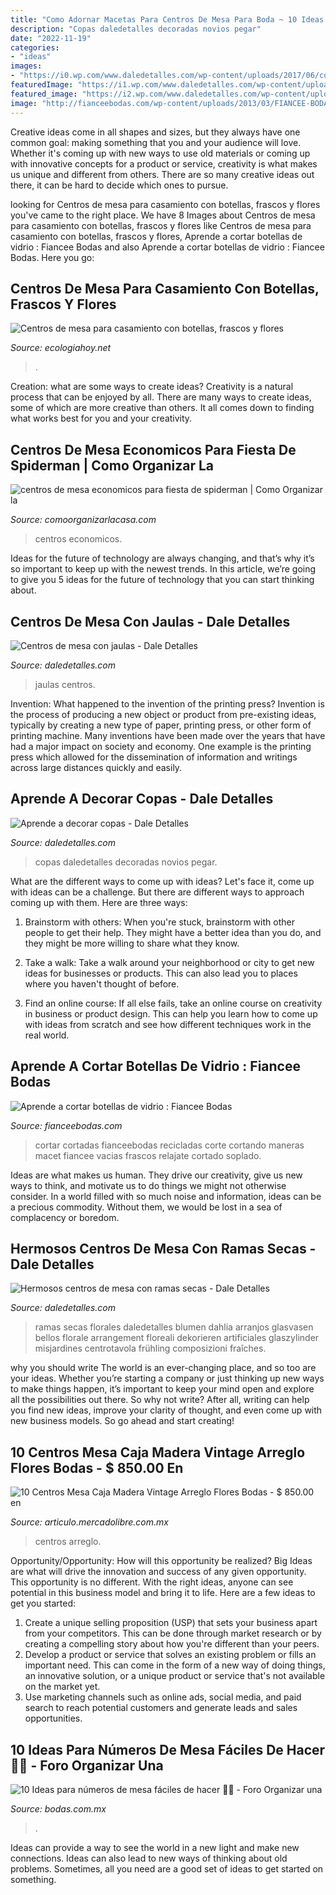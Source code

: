 ```yaml
---
title: "Como Adornar Macetas Para Centros De Mesa Para Boda ~ 10 Ideas Para Números De Mesa Fáciles De Hacer 👍🏻"
description: "Copas daledetalles decoradas novios pegar"
date: "2022-11-19"
categories:
- "ideas"
images:
- "https://i0.wp.com/www.daledetalles.com/wp-content/uploads/2017/06/copas-decoradas29.jpg"
featuredImage: "https://i1.wp.com/www.daledetalles.com/wp-content/uploads/2017/08/centro-de-mesa-con-ramas-secas.jpg?resize=562%2C1024"
featured_image: "https://i2.wp.com/www.daledetalles.com/wp-content/uploads/2016/06/jaulas-decorativas8-1.jpg"
image: "http://fianceebodas.com/wp-content/uploads/2013/03/FIANCEE-BODAS-MARZ-HOGAR-BOTELLAS-VIDRIO-CORTAR-07.jpg"
---
```



Creative ideas come in all shapes and sizes, but they always have one common goal: making something that you and your audience will love. Whether it's coming up with new ways to use old materials or coming up with innovative concepts for a product or service, creativity is what makes us unique and different from others. There are so many creative ideas out there, it can be hard to decide which ones to pursue.

	

		
looking for Centros de mesa para casamiento con botellas, frascos y flores you've came to the right place. We have 8 Images about Centros de mesa para casamiento con botellas, frascos y flores like Centros de mesa para casamiento con botellas, frascos y flores, Aprende a cortar botellas de vidrio : Fiancee Bodas and also Aprende a cortar botellas de vidrio : Fiancee Bodas. Here you go:
		
    
## Centros De Mesa Para Casamiento Con Botellas, Frascos Y Flores

<img loading=lazy src="http://ecologiahoy.net/wp-content/uploads/2016/11/0a98eb5482deb8fb2c082cd98186320e-1.jpg" onerror="this.onerror=null;this.src='https://tse3.mm.bing.net/th?id=OIP.hjpDYHn2Iw_9eS9s9D96lQHaLI&amp;pid=15.1';" alt="Centros de mesa para casamiento con botellas, frascos y flores">

_Source: ecologiahoy.net_

>. 

	

Creation: what are some ways to create ideas?
Creativity is a natural process that can be enjoyed by all. There are many ways to create ideas, some of which are more creative than others. It all comes down to finding what works best for you and your creativity.

    
## Centros De Mesa Economicos Para Fiesta De Spiderman | Como Organizar La

<img loading=lazy src="https://comoorganizarlacasa.com/wp-content/uploads/2018/01/centros-de-mesa-economicos-para-fiesta-de-spiderman.jpg" onerror="this.onerror=null;this.src='https://tse1.mm.bing.net/th?id=OIP.OfmuBRmPghAY_UuOXjevxQHaJ4&amp;pid=15.1';" alt="centros de mesa economicos para fiesta de spiderman | Como Organizar la">

_Source: comoorganizarlacasa.com_

>centros economicos. 

	

Ideas for the future of technology are always changing, and that’s why it’s so important to keep up with the newest trends. In this article, we’re going to give you 5 ideas for the future of technology that you can start thinking about.

    
## Centros De Mesa Con Jaulas - Dale Detalles

<img loading=lazy src="https://i2.wp.com/www.daledetalles.com/wp-content/uploads/2016/06/jaulas-decorativas8-1.jpg" onerror="this.onerror=null;this.src='https://tse2.mm.bing.net/th?id=OIP.YNBZfdTbOCL59dJR_EUJggHaLH&amp;pid=15.1';" alt="Centros de mesa con jaulas - Dale Detalles">

_Source: daledetalles.com_

>jaulas centros. 

	

Invention: What happened to the invention of the printing press?
Invention is the process of producing a new object or product from pre-existing ideas, typically by creating a new type of paper, printing press, or other form of printing machine. Many inventions have been made over the years that have had a major impact on society and economy. One example is the printing press which allowed for the dissemination of information and writings across large distances quickly and easily.

    
## Aprende A Decorar Copas - Dale Detalles

<img loading=lazy src="https://i0.wp.com/www.daledetalles.com/wp-content/uploads/2017/06/copas-decoradas29.jpg" onerror="this.onerror=null;this.src='https://tse3.mm.bing.net/th?id=OIP.XSIv3Y6razuoIYKEnvqkEwHaJ4&amp;pid=15.1';" alt="Aprende a decorar copas - Dale Detalles">

_Source: daledetalles.com_

>copas daledetalles decoradas novios pegar. 

	

What are the different ways to come up with ideas?
Let's face it, come up with ideas can be a challenge. But there are different ways to approach coming up with them. Here are three ways: 
1. Brainstorm with others: When you're stuck, brainstorm with other people to get their help. They might have a better idea than you do, and they might be more willing to share what they know.

2. Take a walk: Take a walk around your neighborhood or city to get new ideas for businesses or products. This can also lead you to places where you haven't thought of before.

3. Find an online course: If all else fails, take an online course on creativity in business or product design. This can help you learn how to come up with ideas from scratch and see how different techniques work in the real world.

    
## Aprende A Cortar Botellas De Vidrio : Fiancee Bodas

<img loading=lazy src="http://fianceebodas.com/wp-content/uploads/2013/03/FIANCEE-BODAS-MARZ-HOGAR-BOTELLAS-VIDRIO-CORTAR-07.jpg" onerror="this.onerror=null;this.src='https://tse3.mm.bing.net/th?id=OIP.8uUGB6EHLJdGbLnl5IldNgHaF3&amp;pid=15.1';" alt="Aprende a cortar botellas de vidrio : Fiancee Bodas">

_Source: fianceebodas.com_

>cortar cortadas fianceebodas recicladas corte cortando maneras macet fiancee vacias frascos relajate cortado soplado. 

	

Ideas are what makes us human. They drive our creativity, give us new ways to think, and motivate us to do things we might not otherwise consider. In a world filled with so much noise and information, ideas can be a precious commodity. Without them, we would be lost in a sea of complacency or boredom.

    
## Hermosos Centros De Mesa Con Ramas Secas - Dale Detalles

<img loading=lazy src="https://i1.wp.com/www.daledetalles.com/wp-content/uploads/2017/08/centro-de-mesa-con-ramas-secas.jpg?resize=562%2C1024" onerror="this.onerror=null;this.src='https://tse2.mm.bing.net/th?id=OIP.cmAmTu-a04I7S6cgSIXURAHaNf&amp;pid=15.1';" alt="Hermosos centros de mesa con ramas secas - Dale Detalles">

_Source: daledetalles.com_

>ramas secas florales daledetalles blumen dahlia arranjos glasvasen bellos florale arrangement floreali dekorieren artificiales glaszylinder misjardines centrotavola frühling composizioni fraîches. 

	

why you should write
The world is an ever-changing place, and so too are your ideas. Whether you’re starting a company or just thinking up new ways to make things happen, it’s important to keep your mind open and explore all the possibilities out there. So why not write? After all, writing can help you find new ideas, improve your clarity of thought, and even come up with new business models. So go ahead and start creating!

    
## 10 Centros Mesa Caja Madera Vintage Arreglo Flores Bodas - $ 850.00 En

<img loading=lazy src="https://http2.mlstatic.com/10-centros-mesa-caja-madera-vintage-arreglo-flores-bodas-D_NQ_NP_832532-MLM28126757015_092018-F.jpg" onerror="this.onerror=null;this.src='https://tse1.mm.bing.net/th?id=OIP.w5XIie-EmdmM-eOiKhgrWwHaJ9&amp;pid=15.1';" alt="10 Centros Mesa Caja Madera Vintage Arreglo Flores Bodas - $ 850.00 en">

_Source: articulo.mercadolibre.com.mx_

>centros arreglo. 

	

Opportunity/Opportunity: How will this opportunity be realized?
Big Ideas are what will drive the innovation and success of any given opportunity. This opportunity is no different. With the right ideas, anyone can see potential in this business model and bring it to life. Here are a few ideas to get you started: 
1. Create a unique selling proposition (USP) that sets your business apart from your competitors. This can be done through market research or by creating a compelling story about how you're different than your peers. 
2. Develop a product or service that solves an existing problem or fills an important need. This can come in the form of a new way of doing things, an innovative solution, or a unique product or service that's not available on the market yet. 
3. Use marketing channels such as online ads, social media, and paid search to reach potential customers and generate leads and sales opportunities.

    
## 10 Ideas Para Números De Mesa Fáciles De Hacer 👍🏻 - Foro Organizar Una

<img loading=lazy src="https://cdn0.bodas.com.mx/usr/5/9/0/9/cfb_1368559.jpg" onerror="this.onerror=null;this.src='https://tse2.mm.bing.net/th?id=OIP.KMFGAiq3wOnRIfIwrbsp2AAAAA&amp;pid=15.1';" alt="10 Ideas para números de mesa fáciles de hacer 👍🏻 - Foro Organizar una">

_Source: bodas.com.mx_

>. 

	

Ideas can provide a way to see the world in a new light and make new connections. Ideas can also lead to new ways of thinking about old problems. Sometimes, all you need are a good set of ideas to get started on something.

